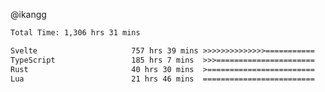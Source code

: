 @ikangg
<!--START_SECTION:waka-->

```txt
Total Time: 1,306 hrs 31 mins

Svelte                     757 hrs 39 mins >>>>>>>>>>>>>>===========   57.23 %
TypeScript                 185 hrs 7 mins  >>>======================   13.98 %
Rust                       40 hrs 30 mins  >========================   03.06 %
Lua                        21 hrs 46 mins  =========================   01.65 %
```

<!--END_SECTION:waka-->
